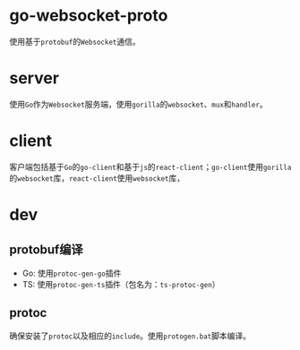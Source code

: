 # go-websocket-proto
使用基于`protobuf`的`Websocket`通信。

# server
使用`Go`作为`Websocket`服务端，使用`gorilla`的`websocket`、`mux`和`handler`。

# client
客户端包括基于`Go`的`go-client`和基于`js`的`react-client`；`go-client`使用`gorilla`的`websocket`库，`react-client`使用`websocket`库，

# dev
## protobuf编译
- Go: 使用`protoc-gen-go`插件
- TS: 使用`protoc-gen-ts`插件（包名为：`ts-protoc-gen`）

## protoc
确保安装了`protoc`以及相应的`include`。使用`protogen.bat`脚本编译。

